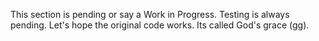 This section is pending or say a Work in Progress. Testing is always pending. Let's hope the original code works. Its called God's grace (gg).